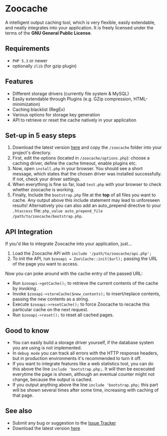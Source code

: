 # Zoocache #
A intelligent output caching tool, which is very flexible, easily extendable, and neatly integrates into your application.
It is freely licensed under the terms of the **GNU General Public License**.

## Requirements ##
* `PHP 5.3` or newer
* optionally `zlib` (for gzip plugin)

## Features ##
+ Different storage drivers (currently file system & MySQL)
+ Easily extendable through Plugins (e.g. GZip compression, HTML-minimization)
+ Caching blacklist (RegEx)
+ Various options for storage key generation
+ API to retrieve or reset the cache natively in your application

## Set-up in 5 easy steps ##
1. Download the latest version [here](http://github.com/marcelklehr/zoocache/tags) and copy the `/zoocache` folder into your project's directory.  
2. First, edit the options (located in `/zoocache/options.php`): choose a caching driver, define the cache timeout, enable plugins etc. 
3. Now, open `install.php` in your browser. You should see a short message, which states that the chosen driver was installed successfully. If not, check your driver settings.  
4. When everything is fine so far, load `test.php` with your browser to check whether zoocache is working.  
5. Finally, Include the `bootstrap.php` file at the **top** of all files you want to cache. Any output above this include statement may lead to unforeseen results! Alternatively you can also add an auto_prepend directive to your `.htaccess` file: `php_value auto_prepend_file /path/to/zoocache/bootstrap.php`.

## API Integration ##
If you'd like to integrate Zoocache into your application, just...

1. Load the Zoocache API with `include '/path/to/zoocache/api.php';`  
2. To init the API, run `$zooapi = Zoo\Cache::init($url);` passing the URL of the page you want to access.

Now you can poke around with the cache entry of the passed URL:

* Run `$zooapi->getCache();` to retrieve the current contents of the cache by invoking .
* Invoke `$zooapi->storeCache($new_contents);` to insert/replace contents, passing the new contents as a string.
* Execute `$zooapi->resetCache();` to force Zoocache to recache this particular cache on the next request.
* Run `$zooapi->reset();` to reset all cached pages.
 
## Good to know ##
* You can easily build a storage driver yourself, if the database system you are using is not implemented.
* In `debug mode` you can track all errors with the HTTP response headers, but in production environments it's recommended to turn it off.
* If you want to integrate features like a web statistics tool, you can do this above the line `include 'bootstrap.php;`. It will then be excecuted everytime the page is shown, although an eventual counter might not change, because the output is cached.
* If you output anything above the line `include 'bootstrap.php;` this part will be shown several times after some time, increasing with caching of that page.

## See also ##
* Submit any bug or suggestion to the [Issue Tracker](http://github.com/marcelklehr/zoocache/issues)
* Download the latest version [here](https://github.com/marcelklehr/zoocache/tags)
